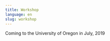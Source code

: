 ```yaml
---
title: Workshop
language: en
slug: workshop 
---
```


Coming to the University of Oregon in July, 2019
